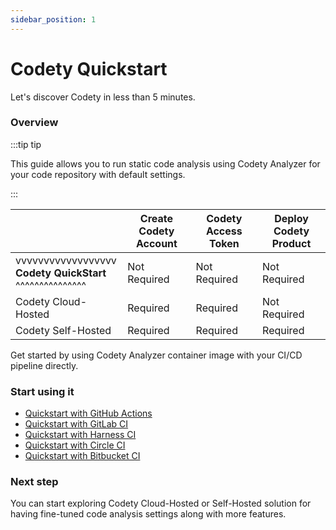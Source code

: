 ```yaml
---
sidebar_position: 1
---
```


# Codety Quickstart


Let's discover Codety in less than 5 minutes.

### Overview

:::tip tip

This guide allows you to run static code analysis using Codety Analyzer for your code repository with default settings.

:::

|                                                              | Create Codety Account | Codety Access Token | Deploy Codety Product |
|--------------------------------------------------------------|-----------------------|---------------------|-----------------------|
| vvvvvvvvvvvvvvvvvv <br/> **Codety QuickStart** <br/> ^^^^^^^^^^^^^^^ | Not Required          | Not Required        | Not Required          |
| Codety Cloud-Hosted                                          | Required            | Required          | Not Required          |
| Codety Self-Hosted                                           | Required            | Required          | Required            |

Get started by using Codety Analyzer container image with your CI/CD pipeline directly.

### Start using it
* [Quickstart with GitHub Actions](quickstart/github-actions)
* [Quickstart with GitLab CI](quickstart/gitlab-ci)
* [Quickstart with Harness CI](quickstart/harness-ci)
* [Quickstart with Circle CI](quickstart/circleci)
* [Quickstart with Bitbucket CI](quickstart/bitbucket)

### Next step

You can start exploring Codety Cloud-Hosted or Self-Hosted solution for having fine-tuned code analysis settings along with more features.
